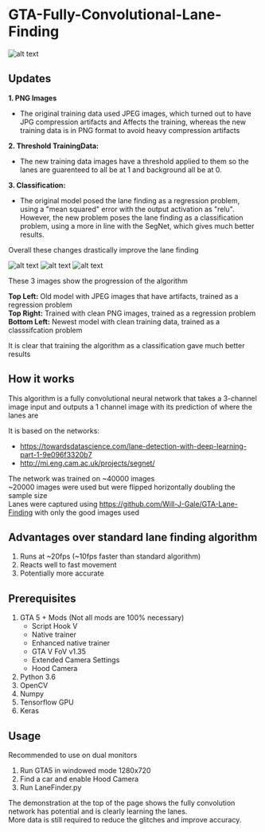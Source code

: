 # GTA-Fully-Convolutional-Lane-Finding
![alt text](https://github.com/Will-J-Gale/GTA-Fully-Convolutional-Lane-Finding/blob/master/Images/3.%20LaneFinding.gif)  

## Updates
__1. PNG Images__
 
 * The original training data used JPEG images, which turned out to have JPG compression artifacts and Affects the training, whereas    the new training data is in PNG format to avoid heavy compression artifacts  
  
__2. Threshold TrainingData:__

 * The new training data images have a threshold applied to them so the lanes are guarenteed to all be at 1 and background all be at 0.  
  
__3. Classification:__

 * The original model posed the lane finding as a regression problem, using a "mean squared" error with the output activation as "relu". However, the new problem poses the lane finding as a classification problem, using a more in line with the SegNet, which gives much better results.   

Overall these changes drastically improve the lane finding

![alt text](https://github.com/Will-J-Gale/GTA-Fully-Convolutional-Lane-Finding/blob/master/Images/1.%20Original_Model.gif)
![alt text](https://github.com/Will-J-Gale/GTA-Fully-Convolutional-Lane-Finding/blob/master/Images/2.%20Cleaned_Data.gif)
![alt text](https://github.com/Will-J-Gale/GTA-Fully-Convolutional-Lane-Finding/blob/master/Images/3.%20LaneFinding.gif) 

These 3 images show the progression of the algorithm

__Top Left:__ Old model with JPEG images that have artifacts, trained as a regression problem  
__Top Right:__ Trained with clean PNG images, trained as a regression problem  
__Bottom Left:__ Newest model with clean training data, trained as a classsifcation problem  

It is clear that training the algorithm as a classification gave much better results 

## How it works
This algorithm is a fully convolutional neural network that takes a 3-channel image input and outputs a 1 channel image with its prediction of where the lanes are  

It is based on the networks:
   * https://towardsdatascience.com/lane-detection-with-deep-learning-part-1-9e096f3320b7
   * http://mi.eng.cam.ac.uk/projects/segnet/

The network was trained on ~40000 images   
~20000 images were used but were flipped horizontally doubling the sample size  
Lanes were captured using https://github.com/Will-J-Gale/GTA-Lane-Finding with only the good images used

## Advantages over standard lane finding algorithm
   1. Runs at ~20fps (~10fps faster than standard algorithm)
   2. Reacts well to fast movement
   3. Potentially more accurate 
   
## Prerequisites 
1. GTA 5 + Mods (Not all mods are 100% necessary)
   * Script Hook V
   * Native trainer
   * Enhanced native trainer
   * GTA V FoV v1.35
   * Extended Camera Settings
   * Hood Camera 
2. Python 3.6
3. OpenCV
4. Numpy
5. Tensorflow GPU
6. Keras

## Usage
Recommended to use on dual monitors
1. Run GTA5 in windowed mode 1280x720
2. Find a car and enable Hood Camera
3. Run LaneFinder.py
   
The demonstration at the top of the page shows the fully convolution network has potential and is clearly learning the lanes.  
More data is still required to reduce the glitches and improve accuracy.

